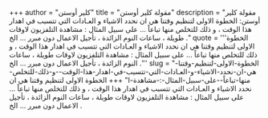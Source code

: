 +++
author = "كلير أوستن"
title = "مقولة كلير أوستن"
description = "مقولة كلير أوستن: الخطوة الاولى لتنظيم وقتنا هي ان نحدد الاشياء و العـادات التي تتسبب في اهدار هذا الوقت ، و ذلك للتخلص منها تباعاً ... على سبيل المثال : مشاهدة التلفزيون لاوقات طويلة ، ساعات النوم الزائدة ، تأجيل الاعمال دون مبرر ... الخ ."
quote = '''الخطوة الاولى لتنظيم وقتنا هي ان نحدد الاشياء و العـادات التي تتسبب في اهدار هذا الوقت ، و ذلك للتخلص منها تباعاً ... على سبيل المثال : مشاهدة التلفزيون لاوقات طويلة ، ساعات النوم الزائدة ، تأجيل الاعمال دون مبرر ... الخ .''' 
slug = "الخطوة-الاولى-لتنظيم-وقتنا-هي-ان-نحدد-الاشياء-و-العـادات-التي-تتسبب-في-اهدار-هذا-الوقت--و-ذلك-للتخلص-منها-تباعاً--على-سبيل-المثال-:-مشاهدة-ا"
+++
الخطوة الاولى لتنظيم وقتنا هي ان نحدد الاشياء و العـادات التي تتسبب في اهدار هذا الوقت ، و ذلك للتخلص منها تباعاً ... على سبيل المثال : مشاهدة التلفزيون لاوقات طويلة ، ساعات النوم الزائدة ، تأجيل الاعمال دون مبرر ... الخ .
